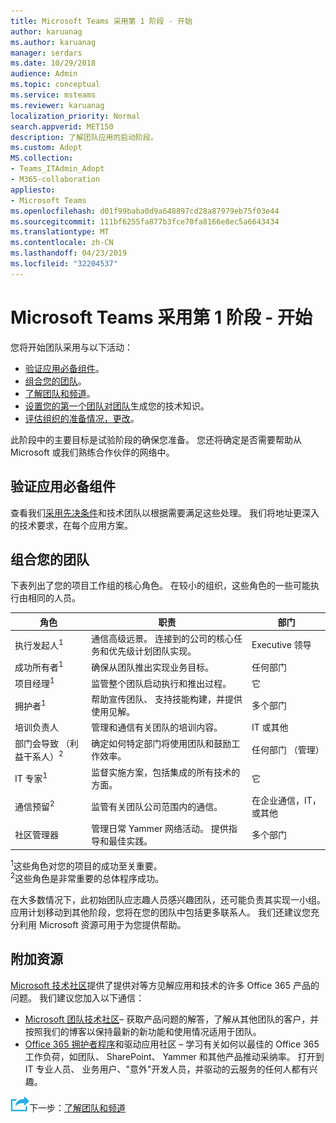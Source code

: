 ```yaml
---
title: Microsoft Teams 采用第 1 阶段 - 开始
author: karuanag
ms.author: karuanag
manager: serdars
ms.date: 10/29/2018
audience: Admin
ms.topic: conceptual
ms.service: msteams
ms.reviewer: karuanag
localization_priority: Normal
search.appverid: MET150
description: 了解团队应用的启动阶段。
ms.custom: Adopt
MS.collection:
- Teams_ITAdmin_Adopt
- M365-collaboration
appliesto:
- Microsoft Teams
ms.openlocfilehash: d01f99baba0d9a648897cd28a87979eb75f03e44
ms.sourcegitcommit: 111bf6255fa877b3fce70fa8166e8ec5a6643434
ms.translationtype: MT
ms.contentlocale: zh-CN
ms.lasthandoff: 04/23/2019
ms.locfileid: "32204537"
---
```

# <a name="microsoft-teams-adoption-phase-1---start"></a>Microsoft Teams 采用第 1 阶段 - 开始

您将开始团队采用与以下活动：

- [验证应用必备组件](#validate-adoption-prerequisites)。
- [组合您的团队](#assemble-your-team)。
- [了解团队和频道](teams-adoption-understand-teams-and-channels.md)。
- [设置您的第一个团队对团队](teams-adoption-your-first-teams.md)生成您的技术知识。
- [评估组织的准备情况，更改](teams-adoption-assess-readiness.md)。

此阶段中的主要目标是试验阶段的确保您准备。 您还将确定是否需要帮助从 Microsoft 或我们熟练合作伙伴的网络中。  

## <a name="validate-adoption-prerequisites"></a>验证应用必备组件

查看我们[采用先决条件](teams-adoption-get-started.md#adoption-prerequisites)和技术团队以根据需要满足这些处理。 我们将地址更深入的技术要求，在每个应用方案。

## <a name="assemble-your-team"></a>组合您的团队

下表列出了您的项目工作组的核心角色。 在较小的组织，这些角色的一些可能执行由相同的人员。

| 角色 | 职责 | 部门 |
| ---- | ---------------- | ---------- |
| 执行发起人<sup>1</sup> | 通信高级远景。 连接到的公司的核心任务和优先级计划团队实现。 | Executive 领导 |
| 成功所有者<sup>1</sup> | 确保从团队推出实现业务目标。 | 任何部门 |
| 项目经理<sup>1</sup> | 监管整个团队启动执行和推出过程。 | 它 |
| 拥护者<sup>1</sup> | 帮助宣传团队、 支持技能构建，并提供使用见解。 | 多个部门 |
| 培训负责人 | 管理和通信有关团队的培训内容。 | IT 或其他 |
| 部门会导致 （利益干系人）<sup>2</sup> | 确定如何特定部门将使用团队和鼓励工作效率。 | 任何部门 （管理） |
| IT 专家<sup>1</sup> | 监督实施方案，包括集成的所有技术的方面。 | 它 |
| 通信预留<sup>2</sup> | 监管有关团队公司范围内的通信。 | 在企业通信，IT，或其他 |
| 社区管理器 | 管理日常 Yammer 网络活动。 提供指导和最佳实践。 | 多个部门 |

<sup>1</sup>这些角色对您的项目的成功至关重要。</br>
<sup>2</sup>这些角色是非常重要的总体程序成功。

在大多数情况下，此初始团队应志趣人员感兴趣团队，还可能负责其实现一小组。 应用计划移动到其他阶段，您将在您的团队中包括更多联系人。 我们还建议您充分利用 Microsoft 资源可用于为您提供帮助。 

## <a name="additional-resources"></a>附加资源

[Microsoft 技术社区](https://aka.ms/TechCommunity)提供了提供对等方见解应用和技术的许多 Office 365 产品的问题。 我们建议您加入以下通信：

- [Microsoft 团队技术社区](https://aka.ms/TeamsCommunity)– 获取产品问题的解答，了解从其他团队的客户，并按照我们的博客以保持最新的新功能和使用情况适用于团队。 
- [Office 365 拥护者程序](https://aka.ms/O365Champions)和驱动应用社区 – 学习有关如何以最佳的 Office 365 工作负荷，如团队、 SharePoint、 Yammer 和其他产品推动采纳率。 打开到 IT 专业人员、 业务用户、"意外"开发人员，并驱动的云服务的任何人都有兴趣。  


![下一步步骤图标](media/teams-adoption-next-icon.png)下一步：[了解团队和频道](teams-adoption-understand-teams-and-channels.md)